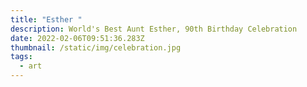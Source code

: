```yaml
---
title: "Esther "
description: World's Best Aunt Esther, 90th Birthday Celebration
date: 2022-02-06T09:51:36.283Z
thumbnail: /static/img/celebration.jpg
tags:
  - art
---
```

